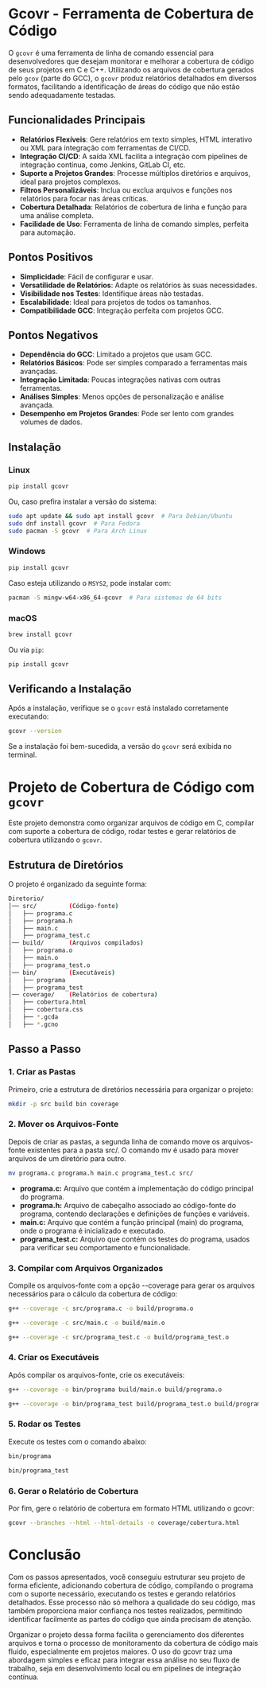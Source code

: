 # Gcovr - Ferramenta de Cobertura de Código

O `gcovr` é uma ferramenta de linha de comando essencial para desenvolvedores que desejam monitorar e melhorar a cobertura de código de seus projetos em C e C++. Utilizando os arquivos de cobertura gerados pelo `gcov` (parte do GCC), o `gcovr` produz relatórios detalhados em diversos formatos, facilitando a identificação de áreas do código que não estão sendo adequadamente testadas.

## Funcionalidades Principais

-   **Relatórios Flexíveis**: Gere relatórios em texto simples, HTML interativo ou XML para integração com ferramentas de CI/CD.
-   **Integração CI/CD**: A saída XML facilita a integração com pipelines de integração contínua, como Jenkins, GitLab CI, etc.
-   **Suporte a Projetos Grandes**: Processe múltiplos diretórios e arquivos, ideal para projetos complexos.
-   **Filtros Personalizáveis**: Inclua ou exclua arquivos e funções nos relatórios para focar nas áreas críticas.
-   **Cobertura Detalhada**: Relatórios de cobertura de linha e função para uma análise completa.
-   **Facilidade de Uso**: Ferramenta de linha de comando simples, perfeita para automação.

## Pontos Positivos

-   **Simplicidade**: Fácil de configurar e usar.
-   **Versatilidade de Relatórios**: Adapte os relatórios às suas necessidades.
-   **Visibilidade nos Testes**: Identifique áreas não testadas.
-   **Escalabilidade**: Ideal para projetos de todos os tamanhos.
-   **Compatibilidade GCC**: Integração perfeita com projetos GCC.

## Pontos Negativos

-   **Dependência do GCC**: Limitado a projetos que usam GCC.
-   **Relatórios Básicos**: Pode ser simples comparado a ferramentas mais avançadas.
-   **Integração Limitada**: Poucas integrações nativas com outras ferramentas.
-   **Análises Simples**: Menos opções de personalização e análise avançada.
-   **Desempenho em Projetos Grandes**: Pode ser lento com grandes volumes de dados.

## Instalação

### Linux

```bash
pip install gcovr
```
Ou, caso prefira instalar a versão do sistema:
```bash
sudo apt update && sudo apt install gcovr  # Para Debian/Ubuntu
sudo dnf install gcovr  # Para Fedora
sudo pacman -S gcovr  # Para Arch Linux
```

### Windows
```bash
pip install gcovr
```
Caso esteja utilizando o `MSYS2`, pode instalar com:
```bash
pacman -S mingw-w64-x86_64-gcovr  # Para sistemas de 64 bits
```

### macOS
```bash
brew install gcovr
```
Ou via `pip`:
```bash
pip install gcovr
```

## Verificando a Instalação
Após a instalação, verifique se o `gcovr` está instalado corretamente executando:
```bash
gcovr --version
```

Se a instalação foi bem-sucedida, a versão do `gcovr` será exibida no terminal.



# Projeto de Cobertura de Código com `gcovr`

Este projeto demonstra como organizar arquivos de código em C, compilar com suporte a cobertura de código, rodar testes e gerar relatórios de cobertura utilizando o `gcovr`.

## Estrutura de Diretórios

O projeto é organizado da seguinte forma:

```bash
Diretorio/
│── src/         (Código-fonte)
│   ├── programa.c
│   ├── programa.h
│   ├── main.c
│   ├── programa_test.c
│── build/       (Arquivos compilados)
│   ├── programa.o
│   ├── main.o
│   ├── programa_test.o
│── bin/         (Executáveis)
│   ├── programa
│   ├── programa_test
│── coverage/    (Relatórios de cobertura)
│   ├── cobertura.html
│   ├── cobertura.css
│   ├── *.gcda
│   ├── *.gcno
```

## Passo a Passo

### 1. Criar as Pastas

Primeiro, crie a estrutura de diretórios necessária para organizar o projeto:

```bash
mkdir -p src build bin coverage
```

### 2. Mover os Arquivos-Fonte

Depois de criar as pastas, a segunda linha de comando move os arquivos-fonte existentes para a pasta src/. O comando mv é usado para mover arquivos de um diretório para outro.

```bash
mv programa.c programa.h main.c programa_test.c src/
```

-   **programa.c:** Arquivo que contém a implementação do código principal do programa.
-   **programa.h:** Arquivo de cabeçalho associado ao código-fonte do programa, contendo declarações e definições de funções e variáveis.
-   **main.c:** Arquivo que contém a função principal (main) do programa, onde o programa é inicializado e executado.
-   **programa_test.c:** Arquivo que contém os testes do programa, usados para verificar seu comportamento e funcionalidade.

### 3. Compilar com Arquivos Organizados

Compile os arquivos-fonte com a opção --coverage para gerar os arquivos necessários para o cálculo da cobertura de código:

```bash
g++ --coverage -c src/programa.c -o build/programa.o
```
```bash
g++ --coverage -c src/main.c -o build/main.o
```
```bash
g++ --coverage -c src/programa_test.c -o build/programa_test.o
```

### 4. Criar os Executáveis

Após compilar os arquivos-fonte, crie os executáveis:

```bash
g++ --coverage -o bin/programa build/main.o build/programa.o
```
```bash
g++ --coverage -o bin/programa_test build/programa_test.o build/programa.o
```

### 5. Rodar os Testes

Execute os testes com o comando abaixo:

```bash
bin/programa
```
```bash
bin/programa_test
```

### 6. Gerar o Relatório de Cobertura

Por fim, gere o relatório de cobertura em formato HTML utilizando o gcovr:

```bash
gcovr --branches --html --html-details -o coverage/cobertura.html
```

# Conclusão
Com os passos apresentados, você conseguiu estruturar seu projeto de forma eficiente, adicionando cobertura de código, compilando o programa com o suporte necessário, executando os testes e gerando relatórios detalhados. Esse processo não só melhora a qualidade do seu código, mas também proporciona maior confiança nos testes realizados, permitindo identificar facilmente as partes do código que ainda precisam de atenção.

Organizar o projeto dessa forma facilita o gerenciamento dos diferentes arquivos e torna o processo de monitoramento da cobertura de código mais fluido, especialmente em projetos maiores. O uso do gcovr traz uma abordagem simples e eficaz para integrar essa análise no seu fluxo de trabalho, seja em desenvolvimento local ou em pipelines de integração contínua.
